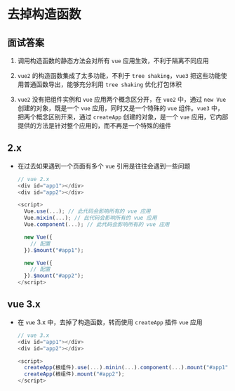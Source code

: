 # 去掉构造函数

## 面试答案

1.  调用构造函数的静态方法会对所有 `vue` 应用生效，不利于隔离不同应用

2.  `vue2` 的构造函数集成了太多功能，不利于 `tree shaking`，`vue3` 把这些功能使用普通函数导出，能够充分利用 `tree shaking` 优化打包体积

3.  `vue2` 没有把组件实例和 `vue` 应用两个概念区分开，在 `vue2` 中，通过 `new Vue` 创建的对象，既是一个 `vue` 应用，同时又是一个特殊的 `vue` 组件。`vue3` 中，把两个概念区别开来，通过 `createApp` 创建的对象，是一个 `vue` 应用，它内部提供的方法是针对整个应用的，而不再是一个特殊的组件

## 2.x

  - 在过去如果遇到一个页面有多个 `vue` 引用是往往会遇到一些问题

    ```js
    // vue 2.x
    <div id="app1"></div>
    <div id="app2"></div>

    <script>
      Vue.use(...); // 此代码会影响所有的 vue 应用
      Vue.mixin(...); // 此代码会影响所有的 vue 应用
      Vue.component(...); // 此代码会影响所有的 vue 应用

      new Vue({
        // 配置
      }).$mount("#app1");

      new Vue({
        // 配置
      }).$mount("#app2");
    </script>
    ```

## vue 3.x

  - 在 `vue` 3.x 中，去掉了构造函数，转而使用 `createApp` 插件 `vue` 应用

    ```js
    // vue 3.x
    <div id="app1"></div>
    <div id="app2"></div>

    <script>
      createApp(根组件).use(...).minin(...).component(...).mount("#app1");
      createApp(根组件).mount("#app2");
    </script>
    ```
